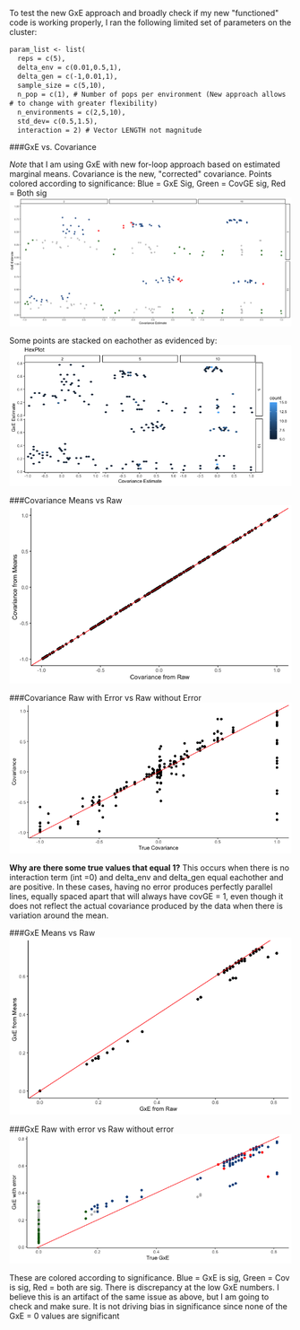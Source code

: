 To test the new GxE approach and broadly check if my new "functioned" code is working properly, I ran the following limited set of parameters on the cluster: 

```{r}
param_list <- list( 
  reps = c(5), 
  delta_env = c(0.01,0.5,1),
  delta_gen = c(-1,0.01,1),
  sample_size = c(5,10),
  n_pop = c(1), # Number of pops per environment (New approach allows # to change with greater flexibility)
  n_environments = c(2,5,10),
  std_dev= c(0.5,1.5),
  interaction = 2) # Vector LENGTH not magnitude

```
###GxE vs. Covariance

*Note* that I am using GxE with new for-loop approach based on estimated marginal means. Covariance is the new, "corrected" covariance. 
Points colored according to significance: Blue = GxE Sig, Green = CovGE sig, Red = Both sig
![image](https://github.com/RCN-ECS/CnGV/blob/master/results/notebook_figs/619_covGxE.png)

Some points are stacked on eachother as evidenced by: 
![image](https://github.com/RCN-ECS/CnGV/blob/master/results/notebook_figs/619_Hex.png)

###Covariance Means vs Raw
![image](https://github.com/RCN-ECS/CnGV/blob/master/results/notebook_figs/619_CovMeansRaw.png)

###Covariance Raw with Error vs Raw without Error
![image](https://github.com/RCN-ECS/CnGV/blob/master/results/notebook_figs/619_CovErrvsNoerror.png)

**Why are there some true values that equal 1?** 
This occurs when there is no interaction term (int =0) and delta_env and delta_gen equal eachother and are positive. In these cases, having no error produces perfectly parallel lines, equally spaced apart that will always have covGE = 1, even though it does not reflect the actual covariance produced by the data when there is variation around the mean. 

###GxE Means vs Raw
![image](https://github.com/RCN-ECS/CnGV/blob/master/results/notebook_figs/619_GxE_meanvsRaw.png)

###GxE Raw with error vs Raw without error
![image](https://github.com/RCN-ECS/CnGV/blob/master/results/notebook_figs/619_GxENEvsE.png)

These are colored according to significance. Blue = GxE is sig, Green = Cov is sig, Red = both are sig. 
There is discrepancy at the low GxE numbers. I believe this is an artifact of the same issue as above, but I am going to check and make sure. It is not driving bias in significance since none of the GxE = 0 values are significant
